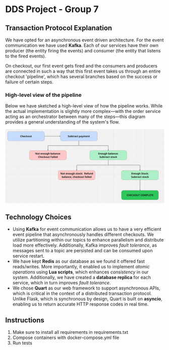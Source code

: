 # DDS Project - Group 7

## Transaction Protocol Explanation
We have opted for an asynchronous event driven architecture. 
For the event communication we have used **Kafka**. Each of our services have their 
own producer (the entity firing the events) and consumer (the entity that listens 
to the fired events).   

On checkout, our first event gets fired and the consumers and producers are connected 
in such a way that this first event takes us through an entire checkout 'pipeline',
which has several branches based on the success or failure of certain steps.

### High-level view of the pipeline
Below we have sketched a high-level view of how the pipeline works. While the actual implementation 
is slightly more complex—with the order service acting as an orchestrator between many of the 
steps—this diagram provides a general understanding of the system's flow.

<img src="checkout-highlevel.png" alt="img.png" width="1000"/>

[//]: # (![img.png]&#40;checkout-highlevel.png&#41;)

## Technology Choices
- Using **Kafka** for event communication allows us to have a very efficient event pipeline
that asynchronously handles different checkouts. We utilize partitioning within our topics to 
enhance parallelism and distribute load more effectively. Additionally, Kafka improves _fault tolerance_,
as messages sent to a topic are persisted and can be consumed upon service restart.
- We have kept **Redis** as our database as we found it offered fast reads/writes. More importantly, it
enabled us to implement _atomic operations_ using **Lua scripts**, which enhances _consistency_ in our system.
Additionally, we have created a **database replica** for each service, which in turn improves _fault tolerance_. 
- We chose **Quart** as our web framework to support asynchronous APIs, which is critical in the context of a 
distributed transaction protocol. Unlike Flask, which is synchronous by design, Quart is built on **asyncio**,
enabling us to return accurate HTTP response codes in real time.

[//]: # (# Web-scale Data Management Project Template)

[//]: # ()
[//]: # (Basic project structure with Python's Flask and Redis. )

[//]: # (**You are free to use any web framework in any language and any database you like for this project.**)

[//]: # ()
[//]: # (### Project structure)

[//]: # ()
[//]: # (* `env`)

[//]: # (    Folder containing the Redis env variables for the docker-compose deployment)

[//]: # (    )
[//]: # (* `helm-config` )

[//]: # (   Helm chart values for Redis and ingress-nginx)

[//]: # (        )
[//]: # (* `k8s`)

[//]: # (    Folder containing the kubernetes deployments, apps and services for the ingress, order, payment and stock services.)

[//]: # (    )
[//]: # (* `order`)

[//]: # (    Folder containing the order application logic and dockerfile. )

[//]: # (    )
[//]: # (* `payment`)

[//]: # (    Folder containing the payment application logic and dockerfile. )

[//]: # ()
[//]: # (* `stock`)

[//]: # (    Folder containing the stock application logic and dockerfile. )

[//]: # ()
[//]: # (* `test`)

[//]: # (    Folder containing some basic correctness tests for the entire system. &#40;Feel free to enhance them&#41;)

[//]: # ()
[//]: # (### Deployment types:)

[//]: # ()
[//]: # (#### docker-compose &#40;local development&#41;)

[//]: # ()
[//]: # (After coding the REST endpoint logic run `docker-compose up --build` in the base folder to test if your logic is correct)

[//]: # (&#40;you can use the provided tests in the `\test` folder and change them as you wish&#41;. )

[//]: # ()
[//]: # (***Requirements:*** You need to have docker and docker-compose installed on your machine. )

[//]: # ()
[//]: # (K8s is also possible, but we do not require it as part of your submission. )

[//]: # ()
[//]: # (#### minikube &#40;local k8s cluster&#41;)

[//]: # ()
[//]: # (This setup is for local k8s testing to see if your k8s config works before deploying to the cloud. )

[//]: # (First deploy your database using helm by running the `deploy-charts-minicube.sh` file &#40;in this example the DB is Redis )

[//]: # (but you can find any database you want in https://artifacthub.io/ and adapt the script&#41;. Then adapt the k8s configuration files in the)

[//]: # (`\k8s` folder to mach your system and then run `kubectl apply -f .` in the k8s folder. )

[//]: # ()
[//]: # (***Requirements:*** You need to have minikube &#40;with ingress enabled&#41; and helm installed on your machine.)

[//]: # ()
[//]: # (#### kubernetes cluster &#40;managed k8s cluster in the cloud&#41;)

[//]: # ()
[//]: # (Similarly to the `minikube` deployment but run the `deploy-charts-cluster.sh` in the helm step to also install an ingress to the cluster. )

[//]: # ()
[//]: # (***Requirements:*** You need to have access to kubectl of a k8s cluster.)


## Instructions
1. Make sure to install all requirements in requirements.txt
2. Compose containers with docker-compose.yml file
3. Run tests